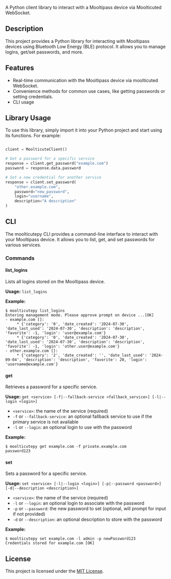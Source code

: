 A Python client library to interact with a Mooltipass device via Moolticuted WebSocket.

## Description

This project provides a Python library for interacting with Mooltipass devices using Bluetooth Low Energy (BLE) protocol. It allows you to manage logins, get/set passwords, and more.

## Features

- Real-time communication with the Mooltipass device via moolticuted WebSocket.
- Convenience methods for common use cases, like getting passwords or setting credentials.
- CLI usage

## Library Usage

To use this library, simply import it into your Python project and start using its functions. For example:

```python

client = MoolticuteClient()

# Get a password for a specific service
response = client.get_password("example.com")
password = response.data.password

# Set a new credential for another service
response = client.set_password(
    "other.example.com",
    password="new_password",
    login="username",
    description="A description"
)
```

## CLI

The moolticutepy CLI provides a command-line interface to interact with your Mooltipass device. It allows you to list, get, and set passwords for various services.

### Commands

#### list_logins

Lists all logins stored on the Mooltipass device.

**Usage:** `list_logins`

**Example:**

```
$ moolticutepy list_logins
Entering management mode. Please approve prompt on device ...[OK]
- example.com []:
     * {'category': '0', 'date_created': '2024-07-30', 'date_last_used': '2024-07-30', 'description': 'description', 'favorite': -1, 'login': 'user@example.com'}
     * {'category': '0', 'date_created': '2024-07-30', 'date_last_used': '2024-07-30', 'description': 'description', 'favorite': -1, 'login': 'other.user@example.com'}
- other.example.com []:
     * {'category': '2', 'date_created': '', 'date_last_used': '2024-09-04', 'description': 'description', 'favorite': 20, 'login': 'username@example.com'}
```

#### get

Retrieves a password for a specific service.

**Usage:** `get <service> [-f|--fallback-service <fallback_service>] [-l|--login <login>]`

- `<service>`: the name of the service (required)
- `-f` or `--fallback-service`: an optional fallback service to use if the primary service is not available
- `-l` or `--login`: an optional login to use with the password

**Example:**

```
$ moolticutepy get example.com -f private.example.com
password123
```

#### set

Sets a password for a specific service.

**Usage:** `set <service> [-l|--login <login>] [-p|--password <password>] [-d|--description <description>]`

- `<service>`: the name of the service (required)
- `-l` or `--login`: an optional login to associate with the password
- `-p` or `--password`: the new password to set (optional, will prompt for input if not provided)
- `-d` or `--description`: an optional description to store with the password

**Example:**

```
$ moolticutepy set example.com -l admin -p newPassword123
Credentials stored for example.com [OK]
```

## License

This project is licensed under the [MIT License](https://github.com/rsrdesarrollo/moolticutepy/blob/master/LICENSE).

